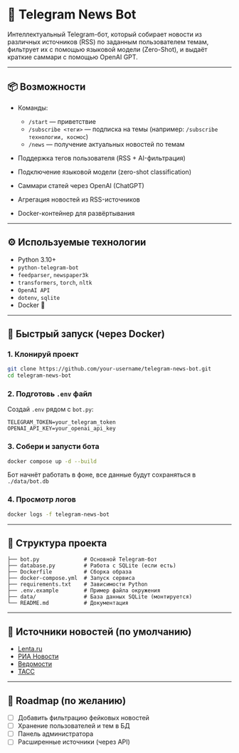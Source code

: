# 🤖 Telegram News Bot

Интеллектуальный Telegram-бот, который собирает новости из различных источников (RSS) по заданным пользователем темам, фильтрует их с помощью языковой модели (Zero-Shot), и выдаёт краткие саммари с помощью OpenAI GPT.

---

## 📦 Возможности

- Команды:
  - `/start` — приветствие
  - `/subscribe <теги>` — подписка на темы (например: `/subscribe технологии, космос`)
  - `/news` — получение актуальных новостей по темам

- Поддержка тегов пользователя (RSS + AI-фильтрация)
- Подключение языковой модели (zero-shot classification)
- Саммари статей через OpenAI (ChatGPT)
- Агрегация новостей из RSS-источников
- Docker-контейнер для развёртывания

---

## ⚙️ Используемые технологии

- Python 3.10+
- `python-telegram-bot`
- `feedparser`, `newspaper3k`
- `transformers`, `torch`, `nltk`
- `OpenAI API`
- `dotenv`, `sqlite`
- Docker 🐳

---

## 🚀 Быстрый запуск (через Docker)

### 1. Клонируй проект

```bash
git clone https://github.com/your-username/telegram-news-bot.git
cd telegram-news-bot
```

### 2. Подготовь `.env` файл

Создай `.env` рядом с `bot.py`:

```
TELEGRAM_TOKEN=your_telegram_token
OPENAI_API_KEY=your_openai_api_key
```

### 3. Собери и запусти бота

```bash
docker compose up -d --build
```

Бот начнёт работать в фоне, все данные будут сохраняться в `./data/bot.db`

### 4. Просмотр логов

```bash
docker logs -f telegram-news-bot
```

---

## 📁 Структура проекта

```
├── bot.py              # Основной Telegram-бот
├── database.py         # Работа с SQLite (если есть)
├── Dockerfile          # Сборка образа
├── docker-compose.yml  # Запуск сервиса
├── requirements.txt    # Зависимости Python
├── .env.example        # Пример файла окружения
├── data/               # База данных SQLite (монтируется)
└── README.md           # Документация
```

---

## 📮 Источники новостей (по умолчанию)

- [Lenta.ru](https://lenta.ru/rss/news)
- [РИА Новости](https://ria.ru/export/rss2/world/index.xml)
- [Ведомости](https://www.vedomosti.ru/rss/news)
- [ТАСС](https://tass.ru/rss/v2.xml)

---

## 🧠 Roadmap (по желанию)

- [ ] Добавить фильтрацию фейковых новостей
- [ ] Хранение пользователей и тем в БД
- [ ] Панель администратора
- [ ] Расширенные источники (через API)
